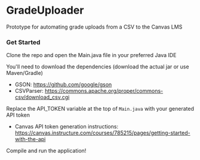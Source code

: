 # GradeUploader
Prototype for automating grade uploads from a CSV to the Canvas LMS

### Get Started
Clone the repo and open the Main.java file in your preferred Java IDE

You'll need to download the dependencies (download the actual jar or use Maven/Gradle)
- GSON: https://github.com/google/gson
- CSVParser: https://commons.apache.org/proper/commons-csv/download_csv.cgi 

Replace the API_TOKEN variable at the top of `Main.java` with your generated API token
- Canvas API token generation instructions: https://canvas.instructure.com/courses/785215/pages/getting-started-with-the-api

Compile and run the application!
